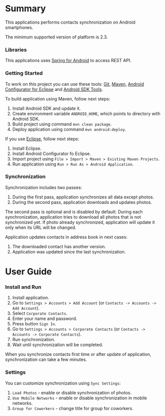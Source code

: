 # Summary

This applications performs contacts synchronization on Android smartphones.

The minimum supported version of platform is 2.3.

### Libraries

This applications uses [Spring for Android][library:spring] to access REST API.

### Getting Started

To work on this project you can use these tools: [Git][tool:git], [Maven][tool:maven], [Android Configurator for Eclipse][tool:android.m2e] and [Android SDK Tools][tool:android.sdk].

To build application using Maven, follow next steps:

1. Install Android SDK and update it.
1. Create environment variable `ANDROID_HOME`, which points to directory with Android SDK.
1. Build project using command `mvn clean package`.
1. Deploy application using command `mvn android:deploy`.

If you use [Eclipse][tool:eclipse], follow next steps:

1. Install Eclipse.
1. Install Android Configurator fo Eclipse.
1. Import project using `File > Import > Maven > Existing Maven Projects`.
1. Run application using `Run > Run As > Android Application`.

### Synchronization

Synchronization includes two passes:

1. During the first pass, application synchronizes all data except photos.
1. During the second pass, application downloads and updates photos.

The second pass is optional and is disabled by default.
During each synchronization, application tries to download all photos that is not synchronized yet.
If photo already synchronized, application will update it only when its URL will be changed.

Application updates contacts in address book in next cases:

1. The downloaded contact has another version.
1. Application was updated since the last synchronization.

# User Guide

### Install and Run

1. Install application.
1. Go to `Settings > Accounts > Add Account` (or `Contacts -> Accounts -> Add Account`).
1. Select `Corporate Contacts`.
1. Enter your name and password.
1. Press button `Sign In`.
1. Go to `Settings > Accounts > Corporate Contacts` (or `Contacts -> Accounts -> Corporate Contacts`).
1. Run synchronization.
1. Wait until synchronization will be completed.

When you synchronize contacts first time or after update of application, synchronization can take a few minutes.

### Settings

You can customize synchronization using `Sync Settings`:

1. `Load Photos` - enable or disable synchronization of photos.
1. `Use Mobile Networks` - enable or disable synchronization in mobile networks.
1. `Group for Coworkers` - change title for group for coworkers.

[tool:git]: http://git-scm.com/
[tool:maven]: http://maven.apache.org/
[tool:android.m2e]: http://rgladwell.github.io/m2e-android/
[tool:android.sdk]: http://developer.android.com/sdk/
[tool:eclipse]: http://www.eclipse.org/

[library:spring]: http://projects.spring.io/spring-android/
